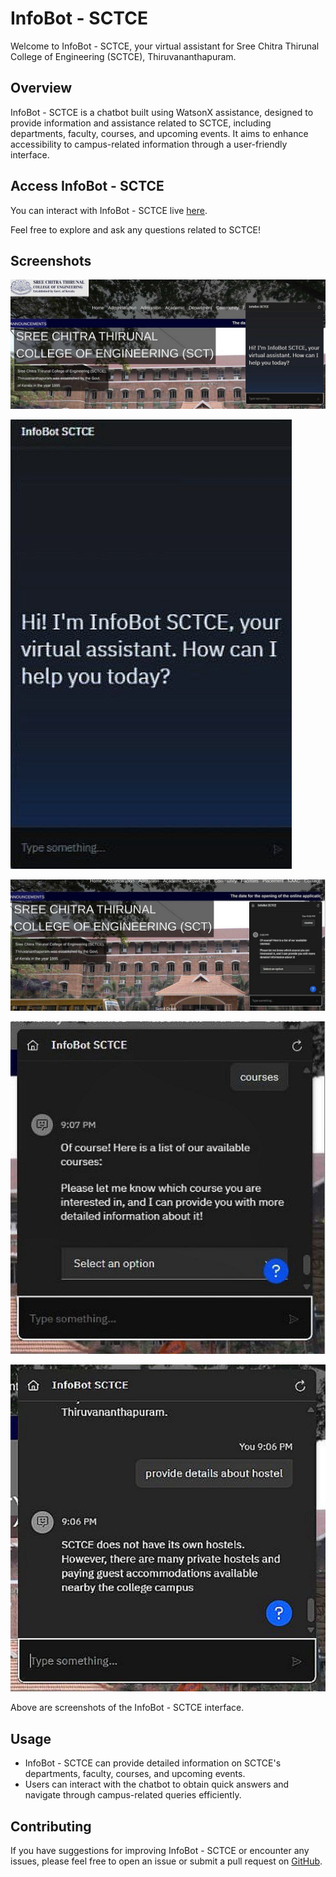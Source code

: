 # InfoBot - SCTCE

Welcome to InfoBot - SCTCE, your virtual assistant for Sree Chitra Thirunal College of Engineering (SCTCE), Thiruvananthapuram.

## Overview

InfoBot - SCTCE is a chatbot built using WatsonX assistance, designed to provide information and assistance related to SCTCE, including departments, faculty, courses, and upcoming events. It aims to enhance accessibility to campus-related information through a user-friendly interface.

## Access InfoBot - SCTCE

You can interact with InfoBot - SCTCE live [here](https://web-chat.global.assistant.watson.appdomain.cloud/preview.html?backgroundImageURL=https%3A%2F%2Fau-syd.assistant.watson.cloud.ibm.com%2Fpublic%2Fimages%2Fupx-72f14dea-fa46-415e-ad3d-f1f602047b97%3A%3A35724498-892f-4f10-a4bc-5833ecef6e6b&integrationID=6d2fadaa-5e29-4411-b27b-8980853f7866&region=au-syd&serviceInstanceID=72f14dea-fa46-415e-ad3d-f1f602047b97).

Feel free to explore and ask any questions related to SCTCE!

## Screenshots

![Screenshot 1](https://raw.githubusercontent.com/Karthik-Ram-S/InfoBot-SCTCE/main/Screenshots%20of%20InfoBot%20-%20SCTCE/photo_2024-06-30_21-14-19.jpg)

![Screenshot 2](https://raw.githubusercontent.com/Karthik-Ram-S/InfoBot-SCTCE/main/Screenshots%20of%20InfoBot%20-%20SCTCE/photo_2024-06-30_21-14-29.jpg)

![Screenshot 3](https://raw.githubusercontent.com/Karthik-Ram-S/InfoBot-SCTCE/main/Screenshots%20of%20InfoBot%20-%20SCTCE/photo_2024-06-30_21-14-07.jpg)

![Screenshot 4](https://raw.githubusercontent.com/Karthik-Ram-S/InfoBot-SCTCE/main/Screenshots%20of%20InfoBot%20-%20SCTCE/photo_2024-06-30_21-14-12.jpg)

![Screenshot 5](https://raw.githubusercontent.com/Karthik-Ram-S/InfoBot-SCTCE/main/Screenshots%20of%20InfoBot%20-%20SCTCE/photo_2024-06-30_21-14-14.jpg)

Above are screenshots of the InfoBot - SCTCE interface.

## Usage

- InfoBot - SCTCE can provide detailed information on SCTCE's departments, faculty, courses, and upcoming events.
- Users can interact with the chatbot to obtain quick answers and navigate through campus-related queries efficiently.

## Contributing

If you have suggestions for improving InfoBot - SCTCE or encounter any issues, please feel free to open an issue or submit a pull request on [GitHub](https://github.com/Karthik-Ram-S/InfoBot-SCTCE).


